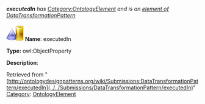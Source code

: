 ___executedIn__ has [Category:OntologyElement](../../Category/OntologyElement "Category:OntologyElement") and is an [element of](../../Property/ElementOf "Property:ElementOf") [DataTransformationPattern](../../Submissions/DataTransformationPattern "Submissions:DataTransformationPattern")_


  




[![ObjectProperty](../../images/thumb/c/c3/ObjectProperty.gif/45px-ObjectProperty.gif)](../../Image/ObjectProperty.gif "ObjectProperty")
__Name__: executedIn 


__Type:__ owl:ObjectProperty 


__Description__: 





Retrieved from "[http://ontologydesignpatterns.org/wiki/Submissions:DataTransformationPattern/executedIn](../../Submissions/DataTransformationPattern/executedIn)"
 [Category](http://ontologydesignpatterns.org/wiki/Special:Categories "Special:Categories"): [OntologyElement](../../Category/OntologyElement "Category:OntologyElement")